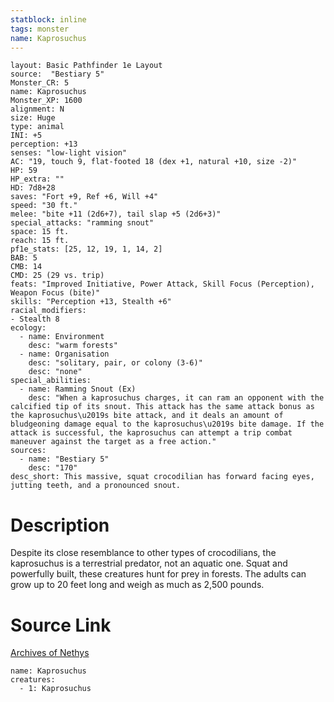 ```yaml
---
statblock: inline
tags: monster
name: Kaprosuchus
---
```

```statblock
layout: Basic Pathfinder 1e Layout
source:  "Bestiary 5"
Monster_CR: 5
name: Kaprosuchus
Monster_XP: 1600
alignment: N
size: Huge
type: animal
INI: +5
perception: +13
senses: "low-light vision"
AC: "19, touch 9, flat-footed 18 (dex +1, natural +10, size -2)"
HP: 59
HP_extra: ""
HD: 7d8+28
saves: "Fort +9, Ref +6, Will +4"
speed: "30 ft."
melee: "bite +11 (2d6+7), tail slap +5 (2d6+3)"
special_attacks: "ramming snout"
space: 15 ft.
reach: 15 ft.
pf1e_stats: [25, 12, 19, 1, 14, 2]
BAB: 5
CMB: 14
CMD: 25 (29 vs. trip)
feats: "Improved Initiative, Power Attack, Skill Focus (Perception), Weapon Focus (bite)"
skills: "Perception +13, Stealth +6"
racial_modifiers:
- Stealth 8
ecology:
  - name: Environment
    desc: "warm forests"
  - name: Organisation
    desc: "solitary, pair, or colony (3-6)"
    desc: "none"
special_abilities:
  - name: Ramming Snout (Ex)
    desc: "When a kaprosuchus charges, it can ram an opponent with the calcified tip of its snout. This attack has the same attack bonus as the kaprosuchus\u2019s bite attack, and it deals an amount of bludgeoning damage equal to the kaprosuchus\u2019s bite damage. If the attack is successful, the kaprosuchus can attempt a trip combat maneuver against the target as a free action."
sources:
  - name: "Bestiary 5"
    desc: "170"
desc_short: This massive, squat crocodilian has forward facing eyes, jutting teeth, and a pronounced snout.
```
# Description
Despite its close resemblance to other types of crocodilians, the kaprosuchus is a terrestrial predator, not an aquatic one. Squat and powerfully built, these creatures hunt for prey in forests. The adults can grow up to 20 feet long and weigh as much as 2,500 pounds.
# Source Link
[Archives of Nethys](https://aonprd.com/MonsterDisplay.aspx?ItemName=Kaprosuchus)
```encounter-table
name: Kaprosuchus
creatures:
  - 1: Kaprosuchus
```
